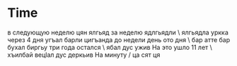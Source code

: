 # Time

в следующую неделю цян ялгьяд
за неделю ядлгьядли \ ялгьядла уркка
через 4 дня угъал барли цигъанда
до недели
день ото дня \ бар атте бар бухал биргьу
три года остался \ ябал дус ужив
На это ушло 11 лет \ хъилбай вецӏал дус деркьив
На минуту / ца сят ця
